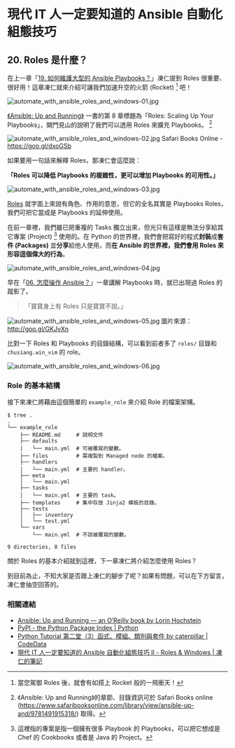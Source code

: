 # 現代 IT 人一定要知道的 Ansible 自動化組態技巧

## 20. Roles 是什麼？

在上一章「[19. 如何維護大型的 Ansible Playbooks？](19.how-to-maintain-the-complex-playbooks.md)」凍仁提到 Roles 很重要、很好用！這章凍仁就來介紹可讓我們加速升空的火箭 (Rocket) [^1] 吧！

![automate_with_ansible_roles_and_windows-01.jpg](imgs/automate_with_ansible_roles_and_windows-01.jpg)

[《Ansible: Up and Running》][ansiblebook] 一書的第 8 章標題為「Roles: Scaling Up Your Playbooks」，開門見山的說明了我們可以透用 Roles 來擴充 Playbooks。 [^2]

[ansiblebook]: http://www.ansiblebook.com

![automate_with_ansible_roles_and_windows-02.jpg](imgs/automate_with_ansible_roles_and_windows-02.jpg)
Safari Books Online - https://goo.gl/dxoGSb

如果要用一句話來解釋 Roles，那凍仁會這麼說：

**「Roles 可以降低 Playbooks 的複雜性，更可以增加 Playbooks 的可用性。」**

![automate_with_ansible_roles_and_windows-03.jpg](imgs/automate_with_ansible_roles_and_windows-03.jpg)

[Roles][playbooks_roles] 就字面上來說有角色、作用的意思，但它的全名其實是 Playbooks Roles，我們可把它當成是 Playbooks 的延伸使用。

[playbooks_roles]: https://docs.ansible.com/ansible/latest/user_guide/playbooks_roles.html

在前一章裡，我們雖已把重複的 Tasks 獨立出來，但光只有這樣是無法分享給其它專案 (Project) [^3] 使用的。在 Python 的世界裡，我們會把寫好的程式**封裝**成**套件 (Packages)** 並**分享**給他人使用，而**在 Ansible 的世界裡，我們會用 Roles 來形容這個偉大的行為**。

![automate_with_ansible_roles_and_windows-04.jpg](imgs/automate_with_ansible_roles_and_windows-04.jpg)

早在「[06. 怎麼操作 Ansible？](06.how-to-use-the-ansible.md)」一章講解 Playbooks 時，就已出現過 Roles 的蹤影了。

> 「寶寶身上有 Roles 只是寶寶不說。」

![automate_with_ansible_roles_and_windows-05.jpg](imgs/automate_with_ansible_roles_and_windows-05.jpg)
圖片來源：http://goo.gl/GKJvXn

比對一下 Roles 和 Playbooks 的目錄結構，可以看到前者多了 `roles/` 目錄和 `chusiang.win_vim` 的 role。

![automate_with_ansible_roles_and_windows-06.jpg](imgs/automate_with_ansible_roles_and_windows-06.jpg)


### Role 的基本結構

接下來凍仁將藉由這個簡單的 `example_role` 來介紹 Role 的檔案架構。

```
$ tree .
.
└── example_role
    ├── README.md     # 說明文件
    ├── defaults
    │   └── main.yml  # 可被覆寫的變數。
    ├── files         # 需複製到 Managed node 的檔案。
    ├── handlers
    │   └── main.yml  # 主要的 handler。
    ├── meta
    │   └── main.yml
    ├── tasks
    │   └── main.yml  # 主要的 task。
    ├── templates     # 集中存放 Jinja2 模板的目錄。
    ├── tests
    │   ├── inventory
    │   └── test.yml
    └── vars
        └── main.yml  # 不該被覆寫的變數。

9 directories, 8 files
```

關於 Roles 的基本介紹就到這裡，下一章凍仁將介紹怎麼使用 Roles？

到目前為止，不知大家是否跟上凍仁的腳步了呢？如果有問題，可以在下方留言，凍仁會抽空回答的。


### 相關連結

- [Ansible: Up and Running — an O’Reilly book by Lorin Hochstein][ansiblebook]
- [PyPI - the Python Package Index | Python][pypi]
- [Python Tutorial 第二堂（3）函式、模組、類別與套件 by caterpillar | CodeData][python_package]
- [現代 IT 人一定要知道的 Ansible 自動化組態技巧 Ⅱ - Roles & Windows | 凍仁的筆記][automate-with-ansible-roles-windows]

[pypi]: https://pypi.python.org/pypi
[python_package]: http://www.codedata.com.tw/python/python-tutorial-the-2nd-class-3-function-module-class-package/
[automate-with-ansible-roles-windows]: http://note.drx.tw/2016/07/automate-with-ansible-roles-windows.html


[^1]: 當您駕御 Roles 後，就會有如搭上 Rocket 般的一飛衝天！

[^2]: 《Ansible: Up and Running》的章節、目錄資訊可於 Safari Books online (https://www.safaribooksonline.com/library/view/ansible-up-and/9781491915318/) 取得。

[^3]: 這裡指的專案是指一個擁有很多 Playbook 的 Playbooks，可以把它想成是 Chef 的 Cookbooks 或者是 Java 的 Project。

